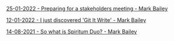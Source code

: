 <a href="./25-01-2022">25-01-2022 - Preparing for a stakeholders meeting - Mark Bailey</a>

<a href="./12-01-2022">12-01-2022 - I just discovered 'Git It Write' - Mark Bailey</a>

<a href="./14-08-2021">14-08-2021 - So what is Spiritum Duo? - Mark Bailey</a>

